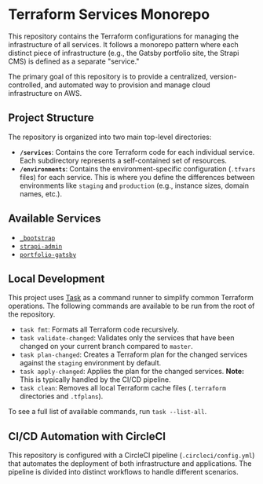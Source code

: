 # Terraform Services Monorepo

This repository contains the Terraform configurations for managing the infrastructure of all services. It follows a monorepo pattern where each distinct piece of infrastructure (e.g., the Gatsby portfolio site, the Strapi CMS) is defined as a separate "service."

The primary goal of this repository is to provide a centralized, version-controlled, and automated way to provision and manage cloud infrastructure on AWS.

## Project Structure

The repository is organized into two main top-level directories:

* **`/services`**: Contains the core Terraform code for each individual service. Each subdirectory represents a self-contained set of resources.
* **`/environments`**: Contains the environment-specific configuration (`.tfvars` files) for each service. This is where you define the differences between environments like `staging` and `production` (e.g., instance sizes, domain names, etc.).

## Available Services
* [`_bootstrap`](./services/_bootstrap/README.md)
* [`strapi-admin`](./services/strapi-admin/README.md)
* [`portfolio-gatsby`](./services/portfolio-gatsby/README.md)

## Local Development

This project uses [Task](https://taskfile.dev/) as a command runner to simplify common Terraform operations. The following commands are available to be run from the root of the repository.

* `task fmt`: Formats all Terraform code recursively.
* `task validate-changed`: Validates only the services that have been changed on your current branch compared to `master`.
* `task plan-changed`: Creates a Terraform plan for the changed services against the `staging` environment by default.
* `task apply-changed`: Applies the plan for the changed services. **Note:** This is typically handled by the CI/CD pipeline.
* `task clean`: Removes all local Terraform cache files (`.terraform` directories and `.tfplans`).

To see a full list of available commands, run `task --list-all`.

## CI/CD Automation with CircleCI

This repository is configured with a CircleCI pipeline (`.circleci/config.yml`) that automates the deployment of both infrastructure and applications. The pipeline is divided into distinct workflows to handle different scenarios.
